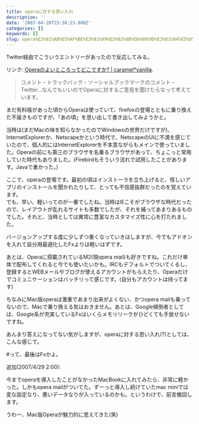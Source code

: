 ```yaml
---
title: operaに対する思い入れ
description: ''
date: '2007-04-28T23:38:23.000Z'
categories: []
keywords: []
slug: opera%E3%81%AB%E5%AF%BE%E3%81%99%E3%82%8B%E6%80%9D%E3%81%84%E5%85%A5%E3%82%8C
---
```

Twitter経由でこういうエントリーがあったので反応してみる。

リンク: [Operaのよいところってどこですか? | caramel\*vanilla](http://caramel-tea.com/2007/04/opera/ "Operaのよいところってどこですか? | caramel*vanilla").

> コメント・トラックバック・ソーシャルブックマークのコメント・Twitter…なんでもいいのでOperaに対するご意見を聞けたらなって考えています。

まだ有料版があった頃からOperaは使っていて、firefoxの登場とともに乗り換えた不届きものですが、「あの頃」を思い出して書き出してみようかと。

当時は(まだMacの味を知らなかったのでWindowsの世界だけですが)、InternetExplorerか、Netscapeかという時代で、NetscapeのUIに不満を感じていたので、個人的にはInternetExplorerを不本意ながらもメインで使っていました。Operaの前にも第三のブラウザを名乗るブラウザがあって、ちょこっと常用していた時代もありました。(Firebirdもそういう流れで試用したことがあります。Javaで重かった。)

ここで、operaの登場です。最初の頃はインストーラを立ち上げると、怪しいアプリのインストールを聞かれたりして、とっても不信感抜群だったのを覚えています。  
でも、早い、軽いってのが一番でしたね。当時はIEこそがブラウザな時代だったので、レイアウトが乱れるサイトも多数でしたが、それを補ってあまりあるものでした。それと、当時としては異常に豊富なカスタマイズ性に心を打たれました。

バージョンアップする度に少しずつ重くなっていきはしますが、今でもアドオンを入れて自分用最適化したFxよりは軽いはずです。

あとは、Operaに搭載されているM2(現opera mail)も好きですね。これだけ単体で配布してくれると今でも使いたいかも。IRCもデフォルトでついてくるし、登録するとWEBメールやブログが使えるアカウントがもらえたり、Operaだけでコミュニケーションはバッチリって感じです。(自分もアカウントは持ってます)

ちなみにMac版operaは激重であまり出来がよくない、かつopera mailも乗ってないので、Macで乗り換える気はおきません。あとは、Google傾倒者としては、Google系が充実しているFxはいくらメモリリークがひどくても手放せないですね。

あんまり答えになってない気がしますが、operaに対する思い入れ(?)としては、こんな感じで。

#って、最後はFxかよ。

追加(2007/4/29 2:00):

今までoperaを導入したことがなかったMacBookに入れてみたら、非常に軽かった。しかもopera mailがついてた。ずーっと導入し続けていたmac miniでは変な設定なり、悪いデータなりが入っているのかも。というわけで、前言撤回します。

うわー、Mac版Operaが魅力的に思えてきた(笑)